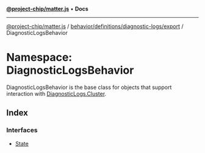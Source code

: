 [**@project-chip/matter.js**](../../../../../../README.md) • **Docs**

***

[@project-chip/matter.js](../../../../../../modules.md) / [behavior/definitions/diagnostic-logs/export](../../README.md) / DiagnosticLogsBehavior

# Namespace: DiagnosticLogsBehavior

DiagnosticLogsBehavior is the base class for objects that support interaction with [DiagnosticLogs.Cluster](../../../../../../cluster/export/namespaces/DiagnosticLogs/README.md#cluster).

## Index

### Interfaces

- [State](interfaces/State.md)
